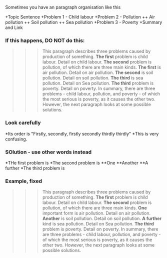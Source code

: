 Sometimes you have an paragraph organisation like this

+Topic Sentence
+Problem 1 - Child labour
+Problem 2 - Pollution
++ Air pollution
++ Soil pollution
++ Sea pollution
+Problem 3 - Poverty
+Summary and Link

### If this happens, DO NOT do this:
>>>This paragraph describes three problems caused by production of something. __The first__ problem is child labour. Detail on child labour. __The second__ problem is pollution, of which there are three main kinds. __The first__ is air pollution. Detail on air pollution. __The second__ is soil pollution. Detail on soil pollution. __The third__ is sea pollution. Detail on Sea pollution. __The third__ problem is poverty. Detail on poverty. In summary, there are three problems - child labour, pollution, and poverty - of which the most serious is poverty, as it causes the other two. However, the next paragraph looks at some possible solutions.

### Look carefully
*Its order is "Firstly, secondly, firstly secondly thirdly thirdly"
*This is very confusing.

### SOlution - use other words instead

*THe first problem is
*The second problem is
**One
**Another
**A further
*The third problem is

### Example, fixed
>>>This paragraph describes three problems caused by production of something. __The first__ problem is child labour. Detail on child labour. __The second__ problem is pollution, of which there are three main kinds. __One__ important form is air pollution. Detail on air pollution. __Another__ is soil pollution. Detail on soil pollution. __A further__ kind is sea pollution. Detail on Sea pollution. __The third__ problem is poverty. Detail on poverty. In summary, there are three problems - child labour, pollution, and poverty - of which the most serious is poverty, as it causes the other two. However, the next paragraph looks at some possible solutions.
